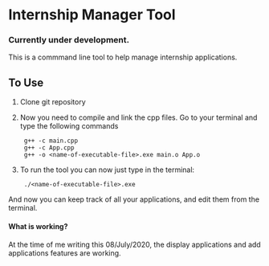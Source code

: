 # Internship Manager Tool

### Currently under development.

This is a commmand line tool to help manage internship applications. 

## To Use

1. Clone git repository
2. Now you need to compile and link the cpp files. Go to your terminal and type the following commands

        g++ -c main.cpp 
        g++ -c App.cpp
        g++ -o <name-of-executable-file>.exe main.o App.o

3. To run the tool you can now just type in the terminal:

        ./<name-of-executable-file>.exe


And now you can keep track of all your applications, and edit them from the terminal.


#### What is working?

At the time of me writing this 08/July/2020, the display applications and add applications features are working.  